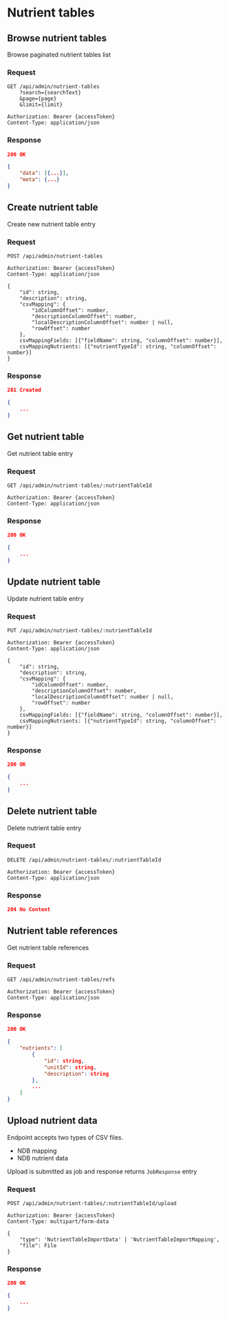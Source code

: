 # Nutrient tables

## Browse nutrient tables

Browse paginated nutrient tables list

### Request

```http
GET /api/admin/nutrient-tables
    ?search={searchText}
    &page={page}
    &limit={limit}

Authorization: Bearer {accessToken}
Content-Type: application/json
```

### Response

```json
200 OK

{
    "data": [{...}],
    "meta": {...}
}
```

## Create nutrient table

Create new nutrient table entry

### Request

```http
POST /api/admin/nutrient-tables

Authorization: Bearer {accessToken}
Content-Type: application/json

{
    "id": string,
    "description": string,
    "csvMapping": {
        "idColumnOffset": number,
        "descriptionColumnOffset": number,
        "localDescriptionColumnOffset": number | null,
        "rowOffset": number
    },
    csvMappingFields: [{"fieldName": string, "columnOffset": number}],
    csvMappingNutrients: [{"nutrientTypeId": string, "columnOffset": number}]
}
```

### Response

```json
201 Created

{
    ...
}
```

## Get nutrient table

Get nutrient table entry

### Request

```http
GET /api/admin/nutrient-tables/:nutrientTableId

Authorization: Bearer {accessToken}
Content-Type: application/json
```

### Response

```json
200 OK

{
    ...
}
```

## Update nutrient table

Update nutrient table entry

### Request

```http
PUT /api/admin/nutrient-tables/:nutrientTableId

Authorization: Bearer {accessToken}
Content-Type: application/json

{
    "id": string,
    "description": string,
    "csvMapping": {
        "idColumnOffset": number,
        "descriptionColumnOffset": number,
        "localDescriptionColumnOffset": number | null,
        "rowOffset": number
    },
    csvMappingFields: [{"fieldName": string, "columnOffset": number}],
    csvMappingNutrients: [{"nutrientTypeId": string, "columnOffset": number}]
}
```

### Response

```json
200 OK

{
    ...
}
```

## Delete nutrient table

Delete nutrient table entry

### Request

```http
DELETE /api/admin/nutrient-tables/:nutrientTableId

Authorization: Bearer {accessToken}
Content-Type: application/json
```

### Response

```json
204 No Content
```

## Nutrient table references

Get nutrient table references

### Request

```http
GET /api/admin/nutrient-tables/refs

Authorization: Bearer {accessToken}
Content-Type: application/json
```

### Response

```json
200 OK

{
    "nutrients": [
        {
            "id": string,
            "unitId": string,
            "description": string
        },
        ...
    ]
}
```

## Upload nutrient data

Endpoint accepts two types of CSV files.

- NDB mapping
- NDB nutrient data

Upload is submitted as job and response returns `JobResponse` entry

### Request

```http
POST /api/admin/nutrient-tables/:nutrientTableId/upload

Authorization: Bearer {accessToken}
Content-Type: multipart/form-data

{
    "type": 'NutrientTableImportData' | 'NutrientTableImportMapping',
    "file": File
}
```

### Response

```json
200 OK

{
    ...
}
```
